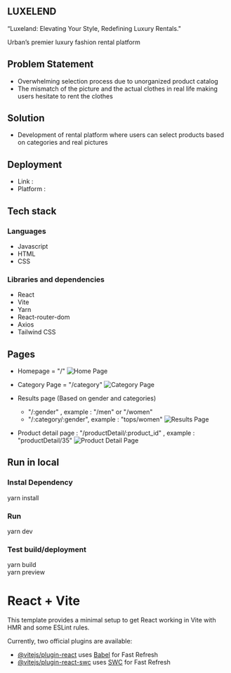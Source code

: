 ## LUXELEND

“Luxeland: Elevating Your Style, Redefining Luxury Rentals."

Urban’s premier luxury fashion rental platform

## Problem Statement

- Overwhelming selection process due to unorganized product catalog
- The mismatch of the picture and the actual clothes in real life making users hesitate to rent the clothes

## Solution

- Development of rental platform where users can select products based on categories and real pictures

## Deployment

- Link :
- Platform :

## Tech stack

### Languages

- Javascript
- HTML
- CSS

### Libraries and dependencies

- React
- Vite
- Yarn
- React-router-dom
- Axios
- Tailwind CSS

## Pages

- Homepage = "/"
  ![Home Page](./src/assets/doc/homePage.png)

- Category Page = "/category"
  ![Category Page](./src/assets/doc/categoryPage.png)

- Results page (Based on gender and categories)

  - "/:gender" , example : "/men" or "/women"
  - "/:category/:gender", example : "tops/women"
    ![Results Page](./src/assets/doc/resultsPage.png)

- Product detail page : "/productDetail/:product_id" , example : "productDetail/35"
  ![Product Detail Page](./src/assets/doc/productDetailPage.png)

## Run in local

### Instal Dependency

yarn install

### Run

yarn dev

### Test build/deployment

yarn build  
yarn preview

# React + Vite

This template provides a minimal setup to get React working in Vite with HMR and some ESLint rules.

Currently, two official plugins are available:

- [@vitejs/plugin-react](https://github.com/vitejs/vite-plugin-react/blob/main/packages/plugin-react/README.md) uses [Babel](https://babeljs.io/) for Fast Refresh
- [@vitejs/plugin-react-swc](https://github.com/vitejs/vite-plugin-react-swc) uses [SWC](https://swc.rs/) for Fast Refresh
